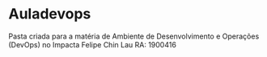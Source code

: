 # Auladevops
Pasta criada para a matéria de Ambiente de Desenvolvimento e Operações (DevOps) no Impacta
Felipe Chin Lau
RA: 1900416
